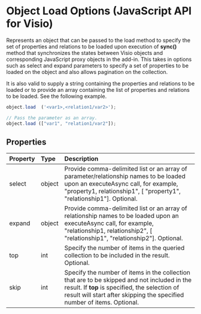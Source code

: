 # Object Load Options (JavaScript API for Visio)

Represents an object that can be passed to the load method to specify the set of properties and relations to be loaded upon execution of **sync()** method that synchronizes the states between Visio objects and corresponding JavaScript proxy objects in the add-in. This takes in options such as select and expand parameters to specify a set of properties to be loaded on the object and also allows pagination on the collection.

It is also valid to supply a string containing the properties and relations to be loaded or to provide an array containing the list of properties and relations to be loaded. See the following example.

```js
object.load  ('<var1>,<relation1/var2>');

// Pass the parameter as an array.
object.load (["var1", "relation1/var2"]);
```

## Properties

| Property | Type  | Description |
|:---------|:------|:------------|
|select    |object |Provide comma-delimited list or an array of parameter/relationship names to be loaded upon an executeAsync call, for example, "property1, relationship1", [ "property1", "relationship1"]. Optional.|
|expand    |object |Provide comma-delimited list or an array of relationship names to be loaded upon an executeAsync call, for example, "relationship1, relationship2", [ "relationship1", "relationship2"]. Optional.|
|top       |int    |Specify the number of items in the queried collection to be included in the result. Optional.|
|skip      |int    |Specify the number of items in the collection that are to be skipped and not included in the result. If **top** is specified, the selection of result will start after skipping the specified number of items. Optional.|

